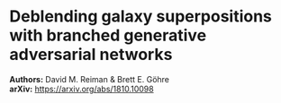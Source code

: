 # Deblending galaxy superpositions with branched generative adversarial networks

**Authors:** David M. Reiman & Brett E. Göhre  
**arXiv:** https://arxiv.org/abs/1810.10098
